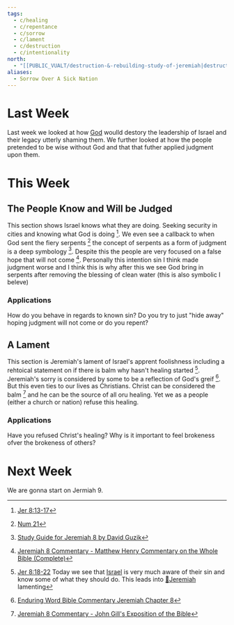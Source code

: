 ```yaml
---
tags:
  - c/healing
  - c/repentance
  - c/sorrow
  - c/lament
  - c/destruction
  - c/intentionality
north:
  - "[[PUBLIC_VUALT/destruction-&-rebuilding-study-of-jeremiah|destruction-&-rebuilding-study-of-jeremiah]]"
aliases:
  - Sorrow Over A Sick Nation
---
```

# Last Week
Last week we looked at how [God](God.md) woulld destory the leadership of Israel and their legacy utterly shaming them. We further looked at how the people pretended to be wise without God and that that futher applied judgment upon them.
# This Week
[^guzik]: [Study Guide for Jeremiah 8 by David Guzik](https://www.blueletterbible.org/comm/guzik_david/study-guide/jeremiah/jeremiah-8.cfm)
[^garner-howes]: [Jeremiah 8 - Garner-Howes Baptist Commentary - Bible Commentaries - StudyLight.org](https://www.studylight.org/commentaries/eng/ghb/jeremiah-8.html)
[^matthew-pool]: [Jeremiah 8 Matthew Poole's Commentary](https://biblehub.com/commentaries/poole/jeremiah/8.htm)
[^ellicott]: [Jeremiah 8 Ellicott's Commentary for English Readers](https://biblehub.com/commentaries/ellicott/jeremiah/8.htm)
[^john-gill]: [Jeremiah 8 Commentary - John Gill's Exposition of the Bible](https://www.biblestudytools.com/commentaries/gills-exposition-of-the-bible/jeremiah-8/)
[^matthew-henry]: [Jeremiah 8 Commentary - Matthew Henry Commentary on the Whole Bible (Complete)](https://www.biblestudytools.com/commentaries/matthew-henry-complete/jeremiah/8.html)
[^enduring-word]: [Enduring Word Bible Commentary Jeremiah Chapter 8](https://enduringword.com/bible-commentary/jeremiah-8/)
[^m1]: [Jer 8:13-17](Jer%208.md)
[^m2]: [Jer 8:18-22](Jer%208.md)
Today we see that [Israel](%F0%9F%8F%99%EF%B8%8F%F0%9F%8F%99%EF%B8%8FNation%20of%20Israel.md) is very much aware of their sin and know some of what they should do. This leads into [🧑Jeremiah](%F0%9F%A7%91Jeremiah.md) lamenting
## The People Know and Will be Judged
This section shows Israel knows what they are doing. Seeking security in cities and knowing what God is doing [^m1]. We even see a callback to when God sent the fiery serpents [^b1] the concept of serpents as a form of judgment is a deep symbology [^guzik]. Despite this the people are very focused on a false hope that will not come [^matthew-henry]. Personally this intention sin I think made judgment worse and I think this is why after this we see God bring in serpents after removing the blessing of clean water (this is also symbolic I beleve)


[^b1]: [Num 21](Num%2021.md)

### Applications
How do you behave in regards to known sin? Do you try to just "hide away" hoping judgment will not come or do you repent?

## A Lament
This section is Jeremiah's lament of Israel's apprent foolishness including a rehtoical statement on if there is balm why hasn't healing started [^m2]. Jeremiah's sorry is considered by some to be a reflection of God's greif [^enduring-word]. But this even ties to our lives as Christians. Christ can be considered the balm [^john-gill] and he can be the source of all oru healing. Yet we as a people (either a church or nation) refuse this healing.

### Applications
Have you refused Christ's healing?
Why is it important to feel brokeness ofver the brokeness of others?

# Next Week
We are gonna start on Jermiah 9.


